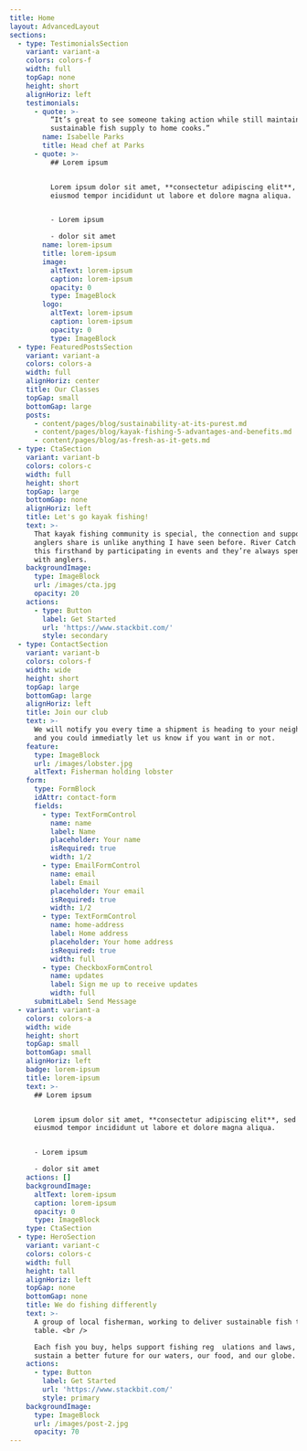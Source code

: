 ```yaml
---
title: Home
layout: AdvancedLayout
sections:
  - type: TestimonialsSection
    variant: variant-a
    colors: colors-f
    width: full
    topGap: none
    height: short
    alignHoriz: left
    testimonials:
      - quote: >-
          “It’s great to see someone taking action while still maintaining a
          sustainable fish supply to home cooks.”
        name: Isabelle Parks
        title: Head chef at Parks
      - quote: >-
          ## Lorem ipsum


          Lorem ipsum dolor sit amet, **consectetur adipiscing elit**, sed do
          eiusmod tempor incididunt ut labore et dolore magna aliqua.


          - Lorem ipsum

          - dolor sit amet
        name: lorem-ipsum
        title: lorem-ipsum
        image:
          altText: lorem-ipsum
          caption: lorem-ipsum
          opacity: 0
          type: ImageBlock
        logo:
          altText: lorem-ipsum
          caption: lorem-ipsum
          opacity: 0
          type: ImageBlock
  - type: FeaturedPostsSection
    variant: variant-a
    colors: colors-a
    width: full
    alignHoriz: center
    title: Our Classes
    topGap: small
    bottomGap: large
    posts:
      - content/pages/blog/sustainability-at-its-purest.md
      - content/pages/blog/kayak-fishing-5-advantages-and-benefits.md
      - content/pages/blog/as-fresh-as-it-gets.md
  - type: CtaSection
    variant: variant-b
    colors: colors-c
    width: full
    height: short
    topGap: large
    bottomGap: none
    alignHoriz: left
    title: Let's go kayak fishing!
    text: >-
      That kayak fishing community is special, the connection and support the
      anglers share is unlike anything I have seen before. River Catch has seen
      this firsthand by participating in events and they’re always spending time
      with anglers.
    backgroundImage:
      type: ImageBlock
      url: /images/cta.jpg
      opacity: 20
    actions:
      - type: Button
        label: Get Started
        url: 'https://www.stackbit.com/'
        style: secondary
  - type: ContactSection
    variant: variant-b
    colors: colors-f
    width: wide
    height: short
    topGap: large
    bottomGap: large
    alignHoriz: left
    title: Join our club
    text: >-
      We will notify you every time a shipment is heading to your neighborhood,
      and you could immediatly let us know if you want in or not.
    feature:
      type: ImageBlock
      url: /images/lobster.jpg
      altText: Fisherman holding lobster
    form:
      type: FormBlock
      idAttr: contact-form
      fields:
        - type: TextFormControl
          name: name
          label: Name
          placeholder: Your name
          isRequired: true
          width: 1/2
        - type: EmailFormControl
          name: email
          label: Email
          placeholder: Your email
          isRequired: true
          width: 1/2
        - type: TextFormControl
          name: home-address
          label: Home address
          placeholder: Your home address
          isRequired: true
          width: full
        - type: CheckboxFormControl
          name: updates
          label: Sign me up to receive updates
          width: full
      submitLabel: Send Message
  - variant: variant-a
    colors: colors-a
    width: wide
    height: short
    topGap: small
    bottomGap: small
    alignHoriz: left
    badge: lorem-ipsum
    title: lorem-ipsum
    text: >-
      ## Lorem ipsum


      Lorem ipsum dolor sit amet, **consectetur adipiscing elit**, sed do
      eiusmod tempor incididunt ut labore et dolore magna aliqua.


      - Lorem ipsum

      - dolor sit amet
    actions: []
    backgroundImage:
      altText: lorem-ipsum
      caption: lorem-ipsum
      opacity: 0
      type: ImageBlock
    type: CtaSection
  - type: HeroSection
    variant: variant-c
    colors: colors-c
    width: full
    height: tall
    alignHoriz: left
    topGap: none
    bottomGap: none
    title: We do fishing differently
    text: >-
      A group of local fisherman, working to deliver sustainable fish to your
      table. <br />

      Each fish you buy, helps support fishing reg  ulations and laws, to help
      sustain a better future for our waters, our food, and our globe.
    actions:
      - type: Button
        label: Get Started
        url: 'https://www.stackbit.com/'
        style: primary
    backgroundImage:
      type: ImageBlock
      url: /images/post-2.jpg
      opacity: 70
---
```

